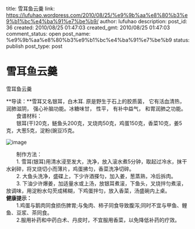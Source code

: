 title: 雪耳鱼云羹
link: https://lufuhao.wordpress.com/2010/08/25/%e9%9b%aa%e8%80%b3%e9%b1%bc%e4%ba%91%e7%be%b9/
author: lufuhao
description: 
post_id: 36
created: 2010/08/25 01:47:03
created_gmt: 2010/08/25 01:47:03
comment_status: open
post_name: %e9%9b%aa%e8%80%b3%e9%b1%bc%e4%ba%91%e7%be%b9
status: publish
post_type: post

# 雪耳鱼云羹

雪耳鱼云羹

**导读：**雪耳又名银耳，白木耳. 原是野生于石上的胶质菌， 它有活血清热， 润肺滋阴， 强心补脑功能。冰糖味甘， 性平， 有补中益气， 和胃润肺之功能。  
　　食谱材料：  
　　银耳(干)20克，鲢鱼头200克，叉烧肉50克，鸡蛋150克，香菜10克，姜5克，大葱5克，淀粉(豌豆)5克。

![image](http://lufuhao.files.wordpress.com/2010/08/image5b35d65d71eaa.png?w=201)

　　制作方法：  
　　1. 雪耳(银耳)用清水浸至发大，洗净，放入滚水煮5分钟，取起过冷水，抹干水剁碎，将叉烧切小而薄片，鸡蛋拂匀，香菜洗净切碎。  
　　2. 大鱼头洗净，盛碟上，下少许酒搽匀，加入姜，葱蒸熟，冷后拆肉。  
　　3. 下油少许爆姜，加适量水或上汤，放银耳煮滚，下鱼头，叉烧拌匀煮滚，放调味，用淀粉水勾芡成稀糊，下鸡蛋拌匀，放入香菜，汤盛碗内上桌。  
**健康提示：**  
　　1.鸡蛋与鹅肉同食损伤脾胃;与兔肉、柿子同食导致腹泻;同时不宜与甲鱼、鲤鱼、豆浆、茶同食。  
　　2.服用补药和中药白术、丹皮时，不宜服用香菜，以免降低补药的疗效。